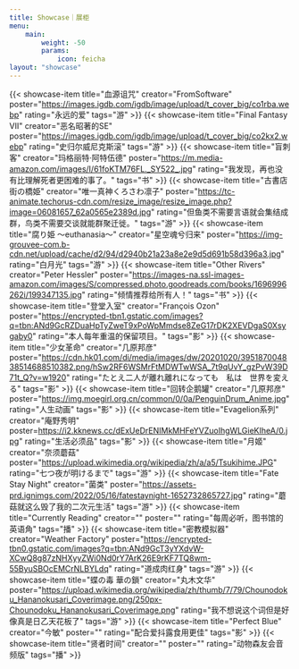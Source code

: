 ```yaml
---
title: Showcase｜展柜
menu:
    main: 
        weight: -50
        params:
            icon: feicha
layout: "showcase"
---
```


<div class="showcase-grid">

{{< showcase-item title="血源诅咒" creator="FromSoftware" poster="https://images.igdb.com/igdb/image/upload/t_cover_big/co1rba.webp" rating="永远的爱" tags="游"  >}}
{{< showcase-item title="Final Fantasy VII" creator="恶名昭著的SE" poster="https://images.igdb.com/igdb/image/upload/t_cover_big/co2kx2.webp" rating="史归尔威尼克斯滚" tags="游"  >}}
{{< showcase-item title="盲刺客" creator="玛格丽特·阿特伍德" poster="https://m.media-amazon.com/images/I/61foKTM76FL._SY522_.jpg" rating="我发现，再也没有比理解死者更困难的事了。" tags="书"  >}}
{{< showcase-item title="古書店街の橋姫" creator="唯一真神くろさわ凛子" poster="https://tc-animate.techorus-cdn.com/resize_image/resize_image.php?image=06081657_62a0565e2389d.jpg" rating="但鱼类不需要言语就会集结成群，鸟类不需要交谈就能群聚迁徙。" tags="游"  >}}
{{< showcase-item title="腐り姫 ～euthanasia～" creator="星空魂兮归来" poster="https://img-grouvee-com.b-cdn.net/upload/cache/d2/94/d2940b21a23a8e2e9d5d691b58d396a3.jpg" rating="白月光" tags="游"  >}}
{{< showcase-item title="Other Rivers" creator="Peter Hessler" poster="https://images-na.ssl-images-amazon.com/images/S/compressed.photo.goodreads.com/books/1696996262i/199347135.jpg" rating="倾情推荐给所有人！" tags="书"  >}}
{{< showcase-item title="登堂入室" creator="François Ozon" poster="https://encrypted-tbn1.gstatic.com/images?q=tbn:ANd9GcRZDuaHpTyZweT9xPoWpMmdse8ZeG17rDK2XEVDgaS0Xsygaby0" rating="本人每年重温的保留项目。" tags="影"  >}}
{{< showcase-item title="少女革命" creator="几原邦彦" poster="https://cdn.hk01.com/di/media/images/dw/20201020/395187004838514688510382.png/hSw2RF6WSMrFtMDWTwWSA_7t9qUvY_gzPvW39D71t_Q?v=w1920" rating="たとえ二人が離れ離れになっても　私は　世界を変える" tags="影"  >}}
{{< showcase-item title="回转企鹅罐" creator="几原邦彦" poster="https://img.moegirl.org.cn/common/0/0a/PenguinDrum_Anime.jpg" rating="人生动画" tags="影"  >}}
{{< showcase-item title="Evagelion系列" creator="庵野秀明" poster=https://i2.kknews.cc/dExUeDrENIMkMHFeYVZuoIhgWLGieKIheA/0.jpg" rating="生活必须品" tags="影"  >}}
{{< showcase-item title="月姬" creator="奈须蘑菇" poster="https://upload.wikimedia.org/wikipedia/zh/a/a5/Tsukihime.JPG" rating="七つ夜が明けるまで" tags="游"  >}}
{{< showcase-item title="Fate Stay Night" creator="菌类" poster="https://assets-prd.ignimgs.com/2022/05/16/fatestaynight-1652732865727.jpg" rating="蘑菇就这么毁了我的二次元生活" tags="游"  >}}
{{< showcase-item title="Currently Reading" creator="" poster="" rating="每周必听，图书馆的英语角" tags="播"  >}}
{{< showcase-item title="密教模拟器" creator="Weather Factory" poster="https://encrypted-tbn0.gstatic.com/images?q=tbn:ANd9GcT3yYXdvW-XCwQ8g87zNHXyyZWi0Nd0rY7ArK26E9rKF7TQ8wm-55ByuSBOcEMCrNLBYLdq" rating="道成肉红身" tags="游"  >}}
{{< showcase-item title="蝶の毒 華の鎖" creator="丸木文华" poster="https://upload.wikimedia.org/wikipedia/zh/thumb/7/79/Chounodoku_Hananokusari_Coverimage.png/250px-Chounodoku_Hananokusari_Coverimage.png" rating="我不想说这个词但是好像真是日乙天花板了" tags="游"  >}}
{{< showcase-item title="Perfect Blue" creator="今敏" poster="" rating="配合爱抖露食用更佳" tags="影"  >}}
{{< showcase-item title="贤者时间" creator="" poster="" rating="动物森友会音频版" tags="播"  >}}

</div>
